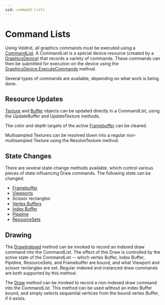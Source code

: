 ```yaml
---
uid: command-lists
---
```


# Command Lists

Using Veldrid, all graphics commands must be executed using a [CommandList](xref:Veldrid.CommandList). A CommandList is a special device resource (created by a [GraphicsDevice](xref:Veldrid.GraphicsDevice)) that records a variety of commands. These commands can then be submitted for execution on the device using the [GraphicsDevice.ExecuteCommands](xref:Veldrid.GraphicsDevice#Veldrid_GraphicsDevice_ExecuteCommands_Veldrid_CommandList_) method.

Several types of commands are available, depending on what work is being done.

## Resource Updates

[Texture](xref:Veldrid.Texture) and [Buffer](xref:Veldrid.Buffer) objects can be updated directly in a CommandList, using the UpdateBuffer and UpdateTexture methods.

The color and depth targets of the active [Framebuffer](xref:Veldrid.Framebuffer) can be cleared.

Multisampled Textures can be resolved down into a regular non-multisampled Texture using the ResolveTexture method.

## State Changes

There are several state-change methods available, which control various pieces of state influencing Draw commands. The following state can be changed:
* [Framebuffer](xref:Veldrid.Framebuffer)
* [Viewports](xref:Veldrid.Viewport)
* Scissor rectangles
* [Vertex Buffers](xref:Veldrid.Buffer)
* [Index Buffer](xref:Veldrid.Buffer)
* [Pipeline](xref:Veldrid.Pipeline)
* [ResourceSets](xref:Veldrid.ResourceSet)

## Drawing

The [DrawIndexed](xref:Veldrid.CommandList#Veldrid_CommandList_DrawIndexed_System_UInt32_System_UInt32_System_UInt32_System_Int32_System_UInt32_) method can be invoked to record an indexed draw command into the CommandList. The effect of this Draw is controlled by the active state of the CommandList -- which vertex Buffer, index Buffer, Pipeline, ResourceSets, and Framebuffer are bound, and what Viewport and scissor rectangles are set. Regular indexed and instanced draw commands are both supported by this method.

The [Draw](xref:Veldrid.CommandList#Veldrid_CommandList_Draw_System_UInt32_System_UInt32_System_UInt32_System_UInt32_) method can be invoked to record a non-indexed draw command into the CommandList. This method can be used without an index Buffer bound, and simply selects sequential vertices from the bound vertex Buffer, if it exists.